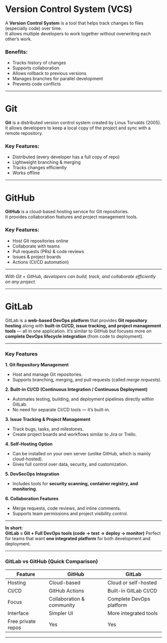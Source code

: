 # Version Control System (VCS)

A **Version Control System** is a tool that helps track changes to files (especially code) over time.  
It allows multiple developers to work together without overwriting each other’s work.  

### Benefits:
- Tracks history of changes
- Supports collaboration
- Allows rollback to previous versions
- Manages branches for parallel development
- Prevents code conflicts

---

# Git
**Git** is a distributed version control system created by Linus Torvalds (2005).  
It allows developers to keep a local copy of the project and sync with a remote repository.

### Key Features:
- Distributed (every developer has a full copy of repo)
- Lightweight branching & merging
- Tracks changes efficiently
- Works offline

---

# GitHub
**GitHub** is a cloud-based hosting service for Git repositories.  
It provides collaboration features and project management tools.

### Key Features:
- Host Git repositories online
- Collaborate with teams
- Pull requests (PRs) & code reviews
- Issues & project boards
- Actions (CI/CD automation)

---

*With Git + GitHub, developers can build, track, and collaborate efficiently on any project.*

---
# GitLab
GitLab is a **web-based DevOps platform** that provides **Git repository hosting** along with **built-in CI/CD, issue tracking, and project management tools** — all in one application.
It’s similar to GitHub but focuses more on **complete DevOps lifecycle integration** (from code to deployment).

---

### **Key Features**

**1. Git Repository Management**

* Host and manage Git repositories.
* Supports branching, merging, and pull requests (called *merge requests*).

**2. Built-in CI/CD (Continuous Integration / Continuous Deployment)**

* Automates testing, building, and deployment pipelines directly within GitLab.
* No need for separate CI/CD tools — it’s built-in.

**3. Issue Tracking & Project Management**

* Track bugs, tasks, and milestones.
* Create project boards and workflows similar to Jira or Trello.

**4. Self-Hosting Option**

* Can be installed on your own server (unlike GitHub, which is mainly cloud-hosted).
* Gives full control over data, security, and customization.

**5. DevSecOps Integration**

* Includes tools for **security scanning, container registry, and monitoring**.

**6. Collaboration Features**

* Merge requests, code reviews, and inline comments.
* Supports team permissions and project visibility control.

---

**In short:** \
**GitLab = Git + Full DevOps tools (code → test → deploy → monitor)**
Perfect for teams that want **one integrated platform** for both development and deployment.

---
### **GitLab vs GitHub (Quick Comparison)**

| Feature            | GitHub                    | GitLab                   |
| ------------------ | ------------------------- | ------------------------ |
| Hosting            | Cloud-based               | Cloud or self-hosted     |
| CI/CD              | GitHub Actions            | Built-in GitLab CI/CD    |
| Focus              | Collaboration & community | Complete DevOps platform |
| Interface          | Simpler UI                | More integrated tools    |
| Free private repos | Yes                       | Yes                      |

---
